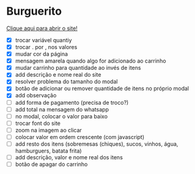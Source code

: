 # Burguerito
[Clique aqui para abrir o site!](https://wangeloow.github.io/Burguerito/)


- [x] trocar variável quantiy
- [x] trocar . por , nos valores
- [x] mudar cor da página
- [x] mensagem amarela quando algo for adicionado ao carrinho
- [x] mudar carrinho para quantidade ao invés de itens
- [X] add descrição e nome real do site
- [x] resolver problema do tamanho do modal
- [x] botão de adicionar ou remover quantidade de itens no próprio modal
- [x] add observação
- [ ] add forma de pagamento (precisa de troco?)
- [ ] add total na mensagem do whatsapp
- [ ] no modal, colocar o valor para baixo
- [ ] trocar font do site
- [ ] zoom na imagem ao clicar
- [ ] colocar valor em ordem crescente (com javascript)
- [ ] add resto dos itens (sobremesas (chiques), sucos, vinhos, água, hamburguers, batata frita)
- [ ] add descrição, valor e nome real dos itens
- [ ] botão de apagar do carrinho
